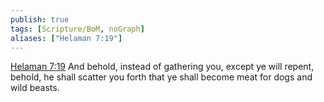 ```yaml
---
publish: true
tags: [Scripture/BoM, noGraph]
aliases: ["Helaman 7:19"]
---
```

[Helaman 7:19](https://churchofjesuschrist.org/study/scriptures/bofm/hel/7?lang=eng&id=p19#p19) And behold, instead of gathering you, except ye will repent, behold, he shall scatter you forth that ye shall become meat for dogs and wild beasts.
